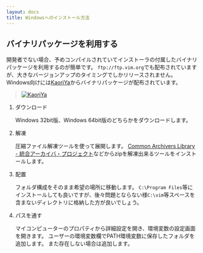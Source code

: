 ```yaml
---
layout: docs
title: Windowsへのインストール方法
---
```

バイナリパッケージを利用する
----------------------------
開発者でない場合、予めコンパイルされていてインストーラの付属したバイナリパッケージを利用するのが簡単です。
`ftp://ftp.vim.org`でも配布されていますが、大きなバージョンアップのタイミングでしかリリースされません。
Windows向けには[KaoriYa](http://www.kaoriya.net/)からバイナリパッケージが配布されています。

> [![KaoriYa](http://www.kaoriya.net/assets/images/header-logo.png)](http://www.kaoriya.net/software/vim)


1.  ダウンロード

    Windows 32bit版、Windows 64bit版のどちらかをダウンロードします。

2.  解凍

    圧縮ファイル解凍ツールを使って展開します。
    [Common Archivers Library - 統合アーカイバ・プロジェクト](http://www.madobe.net/archiver/main.html)などからzipを解凍出来るツールをインストールします。

3.  配置

    フォルダ構成をそのまま希望の場所に移動します。
    `C:\Program Files`等にインストールしても良いですが、後々問題とならない様`C:\vim`等スペースを含まないディレクトリに格納した方が良いでしょう。

4.  パスを通す

    マイコンピューターのプロパティから詳細設定を開き、環境変数の設定画面を開きます。
    ユーザーの環境変数欄でPATH環境変数に保存したフォルダを追加します。
    また存在しない場合は追加します。

